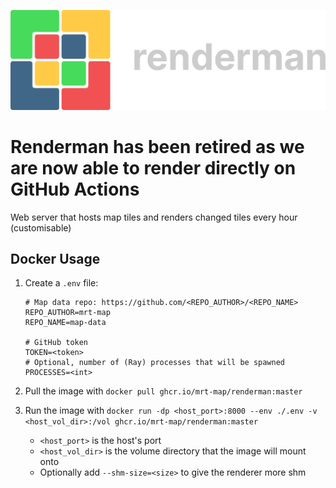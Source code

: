 ![](./.github/ren-light.png)

# Renderman has been retired as we are now able to render directly on GitHub Actions

Web server that hosts map tiles and renders changed tiles every hour (customisable)

## Docker Usage
1. Create a `.env` file:
    ```dotenv
    # Map data repo: https://github.com/<REPO_AUTHOR>/<REPO_NAME>
    REPO_AUTHOR=mrt-map
    REPO_NAME=map-data

    # GitHub token
    TOKEN=<token>
    # Optional, number of (Ray) processes that will be spawned
    PROCESSES=<int>
    ```

2. Pull the image with `docker pull ghcr.io/mrt-map/renderman:master`
3. Run the image with `docker run -dp <host_port>:8000 --env ./.env -v <host_vol_dir>:/vol ghcr.io/mrt-map/renderman:master`
   - `<host_port>` is the host's port
   - `<host_vol_dir>` is the volume directory that the image will mount onto
   - Optionally add `--shm-size=<size>` to give the renderer more shm
